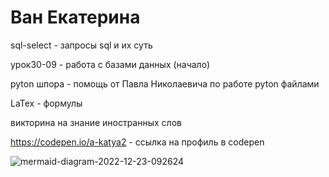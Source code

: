 # Ван Екатерина


sql-select  -  запросы sql и их суть

урок30-09  -  работа с базами данных (начало)

pyton шпора  -  помощь от Павла Николаевича по работе pyton файлами

LaTex - формулы

викторина на знание иностранных слов

https://codepen.io/a-katya2  -  ссылка на профиль в codepen

![mermaid-diagram-2022-12-23-092624](https://user-images.githubusercontent.com/114712988/209258768-2980ae23-3b21-4a9c-b5f8-93922dac06d4.png)
